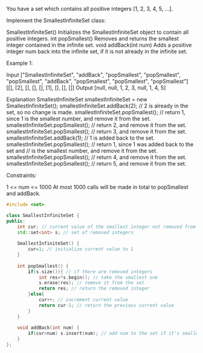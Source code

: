 You have a set which contains all positive integers [1, 2, 3, 4, 5, ...].

Implement the SmallestInfiniteSet class:

SmallestInfiniteSet() Initializes the SmallestInfiniteSet object to contain all positive integers.
int popSmallest() Removes and returns the smallest integer contained in the infinite set.
void addBack(int num) Adds a positive integer num back into the infinite set, if it is not already in the infinite set.
 

Example 1:

Input
["SmallestInfiniteSet", "addBack", "popSmallest", "popSmallest", "popSmallest", "addBack", "popSmallest", "popSmallest", "popSmallest"]
[[], [2], [], [], [], [1], [], [], []]
Output
[null, null, 1, 2, 3, null, 1, 4, 5]

Explanation
SmallestInfiniteSet smallestInfiniteSet = new SmallestInfiniteSet();
smallestInfiniteSet.addBack(2);    // 2 is already in the set, so no change is made.
smallestInfiniteSet.popSmallest(); // return 1, since 1 is the smallest number, and remove it from the set.
smallestInfiniteSet.popSmallest(); // return 2, and remove it from the set.
smallestInfiniteSet.popSmallest(); // return 3, and remove it from the set.
smallestInfiniteSet.addBack(1);    // 1 is added back to the set.
smallestInfiniteSet.popSmallest(); // return 1, since 1 was added back to the set and
                                   // is the smallest number, and remove it from the set.
smallestInfiniteSet.popSmallest(); // return 4, and remove it from the set.
smallestInfiniteSet.popSmallest(); // return 5, and remove it from the set.
 

Constraints:

1 <= num <= 1000
At most 1000 calls will be made in total to popSmallest and addBack.

```cpp
#include <set>

class SmallestInfiniteSet {
public:
    int cur; // current value of the smallest integer not removed from the set
    std::set<int> s; // set of removed integers
    
    SmallestInfiniteSet() {
        cur=1; // initialize current value to 1
    }
    
    int popSmallest() {
        if(s.size()){ // if there are removed integers
            int res=*s.begin(); // take the smallest one
            s.erase(res); // remove it from the set
            return res; // return the removed integer
        }else{
            cur++; // increment current value
            return cur-1; // return the previous current value
        }
    }
    
    void addBack(int num) {
        if(cur>num) s.insert(num); // add num to the set if it's smaller than the current value
    }
};
```
